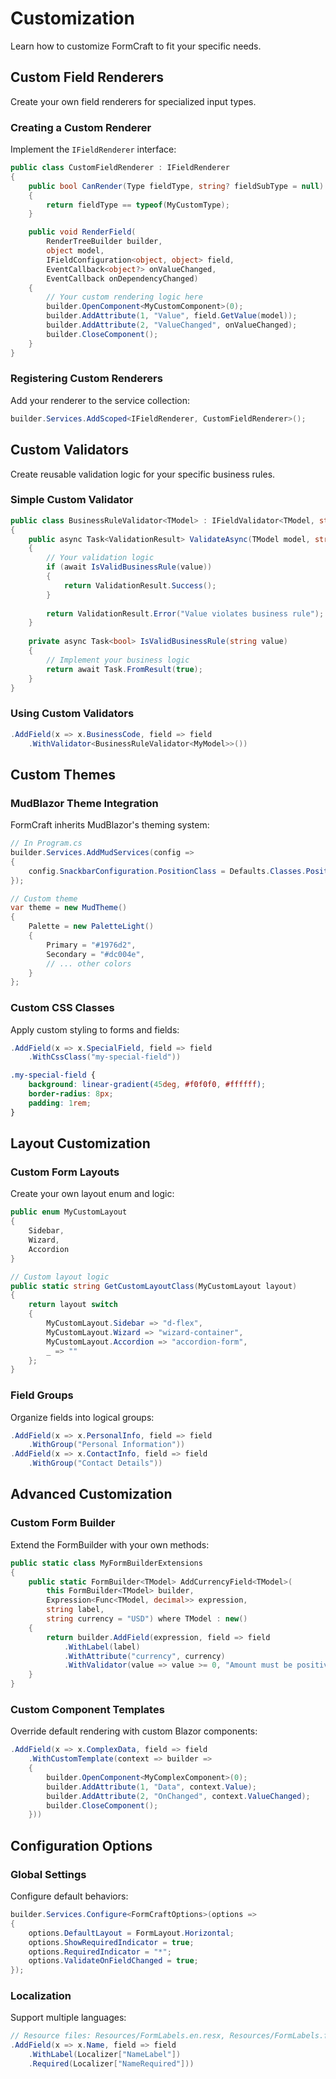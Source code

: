 # Customization

Learn how to customize FormCraft to fit your specific needs.

## Custom Field Renderers

Create your own field renderers for specialized input types.

### Creating a Custom Renderer

Implement the `IFieldRenderer` interface:

```csharp
public class CustomFieldRenderer : IFieldRenderer
{
    public bool CanRender(Type fieldType, string? fieldSubType = null)
    {
        return fieldType == typeof(MyCustomType);
    }

    public void RenderField(
        RenderTreeBuilder builder, 
        object model, 
        IFieldConfiguration<object, object> field, 
        EventCallback<object?> onValueChanged,
        EventCallback onDependencyChanged)
    {
        // Your custom rendering logic here
        builder.OpenComponent<MyCustomComponent>(0);
        builder.AddAttribute(1, "Value", field.GetValue(model));
        builder.AddAttribute(2, "ValueChanged", onValueChanged);
        builder.CloseComponent();
    }
}
```

### Registering Custom Renderers

Add your renderer to the service collection:

```csharp
builder.Services.AddScoped<IFieldRenderer, CustomFieldRenderer>();
```

## Custom Validators

Create reusable validation logic for your specific business rules.

### Simple Custom Validator

```csharp
public class BusinessRuleValidator<TModel> : IFieldValidator<TModel, string>
{
    public async Task<ValidationResult> ValidateAsync(TModel model, string value, IServiceProvider services)
    {
        // Your validation logic
        if (await IsValidBusinessRule(value))
        {
            return ValidationResult.Success();
        }
        
        return ValidationResult.Error("Value violates business rule");
    }
    
    private async Task<bool> IsValidBusinessRule(string value)
    {
        // Implement your business logic
        return await Task.FromResult(true);
    }
}
```

### Using Custom Validators

```csharp
.AddField(x => x.BusinessCode, field => field
    .WithValidator<BusinessRuleValidator<MyModel>>())
```

## Custom Themes

### MudBlazor Theme Integration

FormCraft inherits MudBlazor's theming system:

```csharp
// In Program.cs
builder.Services.AddMudServices(config =>
{
    config.SnackbarConfiguration.PositionClass = Defaults.Classes.Position.BottomLeft;
});

// Custom theme
var theme = new MudTheme()
{
    Palette = new PaletteLight()
    {
        Primary = "#1976d2",
        Secondary = "#dc004e",
        // ... other colors
    }
};
```

### Custom CSS Classes

Apply custom styling to forms and fields:

```csharp
.AddField(x => x.SpecialField, field => field
    .WithCssClass("my-special-field"))
```

```css
.my-special-field {
    background: linear-gradient(45deg, #f0f0f0, #ffffff);
    border-radius: 8px;
    padding: 1rem;
}
```

## Layout Customization

### Custom Form Layouts

Create your own layout enum and logic:

```csharp
public enum MyCustomLayout
{
    Sidebar,
    Wizard,
    Accordion
}

// Custom layout logic
public static string GetCustomLayoutClass(MyCustomLayout layout)
{
    return layout switch
    {
        MyCustomLayout.Sidebar => "d-flex",
        MyCustomLayout.Wizard => "wizard-container",
        MyCustomLayout.Accordion => "accordion-form",
        _ => ""
    };
}
```

### Field Groups

Organize fields into logical groups:

```csharp
.AddField(x => x.PersonalInfo, field => field
    .WithGroup("Personal Information"))
.AddField(x => x.ContactInfo, field => field
    .WithGroup("Contact Details"))
```

## Advanced Customization

### Custom Form Builder

Extend the FormBuilder with your own methods:

```csharp
public static class MyFormBuilderExtensions
{
    public static FormBuilder<TModel> AddCurrencyField<TModel>(
        this FormBuilder<TModel> builder,
        Expression<Func<TModel, decimal>> expression,
        string label,
        string currency = "USD") where TModel : new()
    {
        return builder.AddField(expression, field => field
            .WithLabel(label)
            .WithAttribute("currency", currency)
            .WithValidator(value => value >= 0, "Amount must be positive"));
    }
}
```

### Custom Component Templates

Override default rendering with custom Blazor components:

```csharp
.AddField(x => x.ComplexData, field => field
    .WithCustomTemplate(context => builder =>
    {
        builder.OpenComponent<MyComplexComponent>(0);
        builder.AddAttribute(1, "Data", context.Value);
        builder.AddAttribute(2, "OnChanged", context.ValueChanged);
        builder.CloseComponent();
    }))
```

## Configuration Options

### Global Settings

Configure default behaviors:

```csharp
builder.Services.Configure<FormCraftOptions>(options =>
{
    options.DefaultLayout = FormLayout.Horizontal;
    options.ShowRequiredIndicator = true;
    options.RequiredIndicator = "*";
    options.ValidateOnFieldChanged = true;
});
```

### Localization

Support multiple languages:

```csharp
// Resource files: Resources/FormLabels.en.resx, Resources/FormLabels.fr.resx
.AddField(x => x.Name, field => field
    .WithLabel(Localizer["NameLabel"])
    .Required(Localizer["NameRequired"]))
```